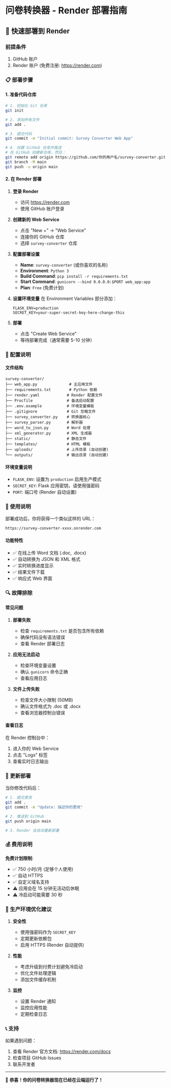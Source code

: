 # 问卷转换器 - Render 部署指南

## 🚀 快速部署到 Render

### 前提条件
1. GitHub 账户
2. Render 账户 (免费注册: https://render.com)

### 📋 部署步骤

#### 1. 准备代码仓库
```bash
# 1. 初始化 Git 仓库
git init

# 2. 添加所有文件
git add .

# 3. 提交代码
git commit -m "Initial commit: Survey Converter Web App"

# 4. 创建 GitHub 仓库并推送
# 在 GitHub 创建新仓库，然后：
git remote add origin https://github.com/你的用户名/survey-converter.git
git branch -M main
git push -u origin main
```

#### 2. 在 Render 部署

1. **登录 Render**
   - 访问 https://render.com
   - 使用 GitHub 账户登录

2. **创建新的 Web Service**
   - 点击 "New +" → "Web Service"
   - 连接你的 GitHub 仓库
   - 选择 `survey-converter` 仓库

3. **配置部署设置**
   - **Name**: `survey-converter` (或你喜欢的名称)
   - **Environment**: `Python 3`
   - **Build Command**: `pip install -r requirements.txt`
   - **Start Command**: `gunicorn --bind 0.0.0.0:$PORT web_app:app`
   - **Plan**: `Free` (免费计划)

4. **设置环境变量**
   在 Environment Variables 部分添加：
   ```
   FLASK_ENV=production
   SECRET_KEY=your-super-secret-key-here-change-this
   ```

5. **部署**
   - 点击 "Create Web Service"
   - 等待部署完成（通常需要 5-10 分钟）

### 🔧 配置说明

#### 文件结构
```
survey-converter/
├── web_app.py              # 主应用文件
├── requirements.txt        # Python 依赖
├── render.yaml            # Render 配置文件
├── Procfile               # 备选启动配置
├── .env.example           # 环境变量模板
├── .gitignore             # Git 忽略文件
├── survey_converter.py    # 转换器核心
├── survey_parser.py       # 解析器
├── word_to_json.py        # Word 处理
├── xml_generator.py       # XML 生成器
├── static/                # 静态文件
├── templates/             # HTML 模板
├── uploads/               # 上传目录 (自动创建)
└── outputs/               # 输出目录 (自动创建)
```

#### 环境变量说明
- `FLASK_ENV`: 设置为 `production` 启用生产模式
- `SECRET_KEY`: Flask 应用密钥，请使用强密码
- `PORT`: 端口号 (Render 自动设置)

### 📱 使用说明

部署成功后，你将获得一个类似这样的 URL：
```
https://survey-converter-xxxx.onrender.com
```

#### 功能特性
- ✅ 在线上传 Word 文档 (.doc, .docx)
- ✅ 自动转换为 JSON 和 XML 格式
- ✅ 实时转换进度显示
- ✅ 结果文件下载
- ✅ 响应式 Web 界面

### 🔍 故障排除

#### 常见问题

1. **部署失败**
   - 检查 `requirements.txt` 是否包含所有依赖
   - 确保代码没有语法错误
   - 查看 Render 部署日志

2. **应用无法启动**
   - 检查环境变量设置
   - 确认 `gunicorn` 命令正确
   - 查看应用日志

3. **文件上传失败**
   - 检查文件大小限制 (50MB)
   - 确认文件格式为 .doc 或 .docx
   - 查看浏览器控制台错误

#### 查看日志
在 Render 控制台中：
1. 进入你的 Web Service
2. 点击 "Logs" 标签
3. 查看实时日志输出

### 🔄 更新部署

当你修改代码后：
```bash
# 1. 提交更改
git add .
git commit -m "Update: 描述你的更改"

# 2. 推送到 GitHub
git push origin main

# 3. Render 会自动重新部署
```

### 💰 费用说明

**免费计划限制**:
- ✅ 750 小时/月 (足够个人使用)
- ✅ 自动 HTTPS
- ✅ 自定义域名支持
- ⚠️ 应用会在 15 分钟无活动后休眠
- ⚠️ 冷启动可能需要 30 秒

### 🎯 生产环境优化建议

1. **安全性**
   - 使用强密码作为 `SECRET_KEY`
   - 定期更新依赖包
   - 启用 HTTPS (Render 自动提供)

2. **性能**
   - 考虑升级到付费计划避免冷启动
   - 优化文件处理逻辑
   - 添加文件缓存机制

3. **监控**
   - 设置 Render 通知
   - 监控应用性能
   - 定期检查日志

### 📞 支持

如果遇到问题：
1. 查看 Render 官方文档: https://render.com/docs
2. 检查项目 GitHub Issues
3. 联系开发者

---

🎉 **恭喜！你的问卷转换器现在已经在云端运行了！**